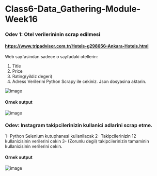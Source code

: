 # Class6-Data_Gathering-Module-Week16

### Odev 1:  Otel verilerininin scrap edilmesi

#### https://www.tripadvisor.com.tr/Hotels-g298656-Ankara-Hotels.html

Web sayfasindan sadece o sayfadaki otellerin:
1. Title
2. Price
3. Rating(yildiz degeri)
4. Adress
Verilerini  Python Scrapy ile cekiniz.
 Json dosyasina aktarin. 
 
![image](https://user-images.githubusercontent.com/48917695/175879686-6b38759b-7baa-40bf-b94e-41d75412b718.png)


#### Ornek output

![image](https://user-images.githubusercontent.com/48917695/175879760-e98e119b-bcdf-4829-8db3-51577d6d0362.png)


### Odev: Instagram takipcilerinizin kullanici adlarini scrap etme.

1- Python Selenium kutuphanesi kullanilacak
2- Takipcilerinizin 12 kullanicisinin verilerini cekin
3- (Zorunlu degil) takipcilerinizin tamaminin kullanicisinin verilerini cekin.

#### Ornek output

![image](https://user-images.githubusercontent.com/48917695/175879917-632688e3-6c0d-403c-94c2-e351dc3561dc.png)
